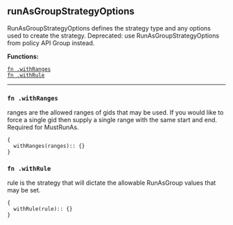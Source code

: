 
## runAsGroupStrategyOptions
RunAsGroupStrategyOptions defines the strategy type and any options used to create the strategy. Deprecated: use RunAsGroupStrategyOptions from policy API Group instead.

**Functions:**

[`fn .withRanges`](#fn-withranges)  
[`fn .withRule`](#fn-withrule)  

---


### `fn .withRanges`
ranges are the allowed ranges of gids that may be used. If you would like to force a single gid then supply a single range with the same start and end. Required for MustRunAs.
```jsonnet
{
  withRanges(ranges):: {}
}
```

### `fn .withRule`
rule is the strategy that will dictate the allowable RunAsGroup values that may be set.
```jsonnet
{
  withRule(rule):: {}
}
```

